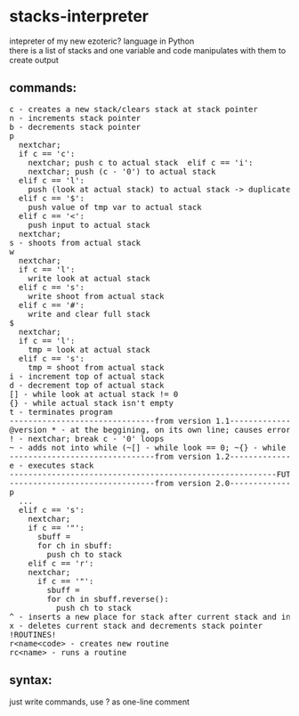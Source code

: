 # stacks-interpreter
intepreter of my new ezoteric? language in Python<br/>
there is a list of stacks and one variable and code manipulates with them to create output

## commands:
<pre>
c - creates a new stack/clears stack at stack pointer
n - increments stack pointer
b - decrements stack pointer
p
  nextchar;
  if c == 'c':
    nextchar; push c to actual stack  elif c == 'i':
    nextchar; push (c - '0') to actual stack
  elif c == 'l':
    push (look at actual stack) to actual stack -> duplicate item at top of actual stack
  elif c == '$':
    push value of tmp var to actual stack
  elif c == '<':
    push input to actual stack
  nextchar;
s - shoots from actual stack
w
  nextchar;
  if c == 'l':
    write look at actual stack
  elif c == 's':
    write shoot from actual stack
  elif c == '#':
    write and clear full stack
$
  nextchar;
  if c == 'l':
    tmp = look at actual stack
  elif c == 's':
    tmp = shoot from actual stack
i - increment top of actual stack
d - decrement top of actual stack
[] - while look at actual stack != 0
{} - while actual stack isn't empty
t - terminates program
-------------------------------from version 1.1-------------------------
@version * - at the beggining, on its own line; causes error if interpreter version is lower than specified at the place of *
! - nextchar; break c - '0' loops
~ - adds not into while (~[] - while look == 0; ~{} - while stack is empty)
-------------------------------from version 1.2------------------------
e - executes stack
---------------------------------------------------------FUTURE-------------------------------------------------------------
-------------------------------from version 2.0------------------------
p
  ...
  elif c == 's':
    nextchar;
    if c == '"':
      sbuff = <chars to next '"'>
      for ch in sbuff:
        push ch to stack
    elif c == 'r':
    nextchar;
      if c == '"':
        sbuff = <chars to next '"'>
        for ch in sbuff.reverse():
          push ch to stack
^ - inserts a new place for stack after current stack and increments stack pointer
x - deletes current stack and decrements stack pointer
!ROUTINES!
r&lt;name&lt;code&gt; - creates new routine
rc&lt;name&gt; - runs a routine
</pre>
## syntax:
just write commands, use ? as one-line comment
